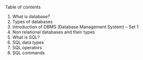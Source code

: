 Table of contents
1. What is database?
2. Types of databases
3. Introduction of DBMS (Database Management System) – Set 1
4. Non relational databases and their types
5. What is SQL?
6. SQL data types
7. SQL operators
8. SQL commands

